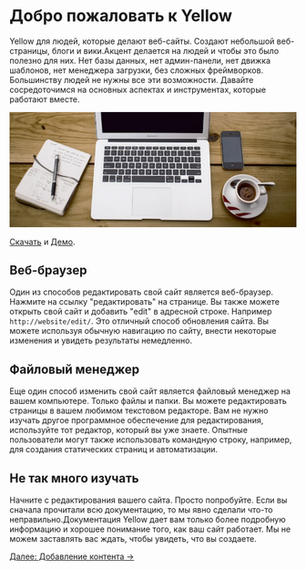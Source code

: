 Добро пожаловать к Yellow
=================
Yellow для людей, которые делают веб-сайты. Создают небольшой веб-страницы, блоги и вики.Акцент делается на людей и чтобы это было полезно для них. Нет базы данных, нет админ-панели, нет движка шаблонов, нет менеджера загрузки, без сложных фреймворков. Большинству людей не нужны все эти возможности. Давайте сосредоточимся на основных аспектах и инструментах, которые работают вместе.

![Yellow](welcome-yellow.jpg?raw=true)

[Скачать](https://github.com/markseu/yellowcms/archive/master.zip) и [Демо](http://demo.datenstrom.se/).

Веб-браузер
-----------
Один из способов редактировать свой сайт является веб-браузер. Нажмите на ссылку "редактировать" на странице. Вы также можете открыть свой сайт и добавить "edit" в адресной строке. Например `http://website/edit/`. Это отличный способ обновления сайта. Вы можете используя обычную навигацию по сайту, внести некоторые изменения и увидеть результаты немедленно.

Файловый менеджер
------------
Еще один способ изменить свой сайт является файловый менеджер на вашем компьютере. Только файлы и папки. Вы можете редактировать страницы в вашем любимом текстовом редакторе. Вам не нужно изучать другое программное обеспечение для редактирования, используйте тот редактор, который вы уже знаете. Опытные пользователи могут также использовать командную строку, например, для создания статических страниц и автоматизации.

Не так много изучать
-----------------
Начните с редактирования вашего сайта. Просто попробуйте. Если вы сначала прочитали всю документацию, то мы явно сделали что-то неправильно.Документация Yellow дает вам только более подробную информацию и хорошее понимание того, как ваш сайт работает. Мы не можем заставлять вас ждать, чтобы увидеть, что вы создаете.

[Далее: Добавление контента →](content.md)